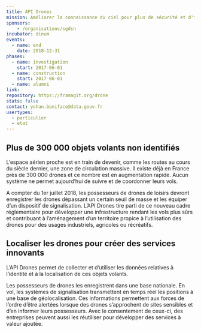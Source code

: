 ```yaml
---
title: API Drones
mission: Améliorer la connaissance du ciel pour plus de sécurité et d'innovation
sponsors: 
    - /organisations/sgdsn
incubator: dinum
events:
  - name: end
    date: 2018-12-31
phases:
  - name: investigation
    start: 2017-06-01
  - name: construction
    start: 2017-06-01
  - name: alumni
link:
repository: https://framagit.org/drone
stats: false
contact: yohan.boniface@data.gouv.fr
usertypes:
  - particulier
  - etat
---
```


## Plus de 300 000 objets volants non identifiés

L’espace aérien proche est en train de devenir, comme les routes au cours du siècle dernier, une zone de circulation massive. Il existe déjà en France près de 300 000 drones et ce nombre est en augmentation rapide. Aucun système ne permet aujourd’hui de suivre et de coordonner leurs vols.

A compter du 1er juillet 2018, les possesseurs de drones de loisirs devront enregistrer les drones dépassant un certain seuil de masse et les équiper d’un dispositif de signalisation. L’API Drones tire parti de ce nouveau cadre réglementaire pour développer une infrastructure rendant les vols plus sûrs et contribuant à l’aménagement d’un territoire propice à l’utilisation des drones pour des usages industriels, agricoles ou récréatifs.

## Localiser les drones pour créer des services innovants

L’API Drones permet de collecter et d’utiliser les données relatives à l’identité et à la localisation de ces objets volants.

Les possesseurs de drones les enregistrent dans une base nationale. En vol, les systèmes de signalisation transmettent en temps réel les positions à une base de géolocalisation. Ces informations permettent aux forces de l’ordre d’être alertées lorsque des drones s’approchent de sites sensibles et d’en informer leurs possesseurs. Avec le consentement de ceux-ci, des entreprises peuvent aussi les réutiliser pour développer des services à valeur ajoutée.
